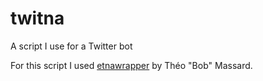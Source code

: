 # twitna
A script I use for a Twitter bot

For this script I used [etnawrapper](https://github.com/tbobm/etnawrapper) by Théo "Bob" Massard.
